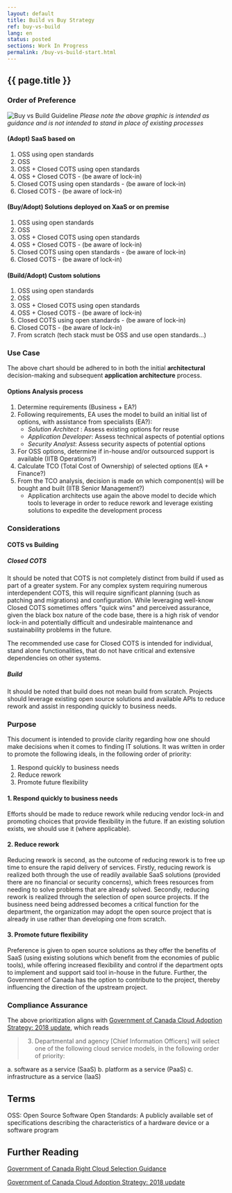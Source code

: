 ```yaml
---
layout: default
title: Build vs Buy Strategy
ref: buy-vs-build
lang: en
status: posted
sections: Work In Progress
permalink: /buy-vs-build-start.html
---
```


## {{ page.title }}

### Order of Preference

![Buy vs Build Guideline]({{site.baseurl}}/assets/images/Buy_vs_Build_Decision_Tree.png)
*Please note the above graphic is intended as guidance and is not intended to stand in place of existing processes*

#### (Adopt) SaaS based on

1. OSS using open standards
1. OSS
1. OSS + Closed COTS using open standards
1. OSS + Closed COTS - (be aware of lock-in)
1. Closed COTS using open standards - (be aware of lock-in)
1. Closed COTS - (be aware of lock-in)

#### (Buy/Adopt) Solutions deployed on XaaS or on premise

1. OSS using open standards
1. OSS
1. OSS + Closed COTS using open standards
1. OSS + Closed COTS - (be aware of lock-in)
1. Closed COTS using open standards - (be aware of lock-in)
1. Closed COTS - (be aware of lock-in)

#### (Build/Adopt) Custom solutions

1. OSS using open standards
1. OSS
1. OSS + Closed COTS using open standards
1. OSS + Closed COTS - (be aware of lock-in)
1. Closed COTS using open standards - (be aware of lock-in)
1. Closed COTS - (be aware of lock-in)
1. From scratch (tech stack must be OSS and use open standards...)

### Use Case

The above chart should be adhered to in both the initial **architectural** decision-making and subsequent **application architecture** process.

#### Options Analysis process

1. Determine requirements (Business + EA?)
1. Following requirements, EA uses the model to build an initial list of options, with assistance from specialists (EA?):
   - *Solution Architect* : Assess existing options for reuse
   - *Application Developer*: Assess technical aspects of potential options
   - *Security Analyst*: Assess security aspects of potential options
1. For OSS options, determine if in-house and/or outsourced support is available (IITB Operations?)
1. Calculate TCO (Total Cost of Ownership) of selected options (EA + Finance?)
1. From the TCO analysis, decision is made on which component(s) will be bought and built (IITB Senior Management?)
   - Application architects use again the above model to decide which tools to leverage in order to reduce rework and leverage existing solutions to expedite the development process

### Considerations

#### COTS vs Building

##### Closed COTS

It should be noted that COTS is not completely distinct from build if used as part of a greater system. For any complex system requiring numerous interdependent COTS, this will require significant planning (such as patching and migrations) and configuration.
While leveraging well-know Closed COTS sometimes offers "quick wins" and perceived assurance, given the black box nature of the code base, there is a high risk of vendor lock-in and potentially difficult and undesirable maintenance and sustainability problems in the future.

The recommended use case for Closed COTS is intended for individual, stand alone functionalities, that do not have critical and extensive dependencies on other systems.

##### Build

It should be noted that build does not mean build from scratch. Projects should leverage existing open source solutions and available APIs to reduce rework and assist in responding quickly to business needs.

### Purpose

This document is intended to provide clarity regarding how one should make decisions when it comes to finding IT solutions.
It was written in order to promote the following ideals, in the following order of priority:

1. Respond quickly to business needs
2. Reduce rework
3. Promote future flexibility

#### 1. Respond quickly to business needs

Efforts should be made to reduce rework while reducing vendor lock-in and promoting choices that provide flexibility in the future. If an existing solution exists, we should use it (where applicable).

#### 2. Reduce rework

Reducing rework is second, as the outcome of reducing rework is to free up time to ensure the rapid delivery of services.
Firstly, reducing rework is realized both through the use of readily available SaaS solutions (provided there are no financial or security concerns), which frees resources from needing to solve problems that are already solved.
Secondly, reducing rework is realized through the selection of open source projects. If the business need being addressed becomes a critical function for the department, the organization may adopt the open source project that is already in use rather than developing one from scratch.

#### 3. Promote future flexibility

Preference is given to open source solutions as they offer the benefits of SaaS (using existing solutions which benefit from the economies of public tools), while offering increased flexibility and control if the department opts to implement and support said tool in-house in the future. Further, the Government of Canada has the option to contribute to the project, thereby influencing the direction of the upstream project.

### Compliance Assurance

The above prioritization aligns with [Government of Canada Cloud Adoption Strategy: 2018 update](https://www.canada.ca/en/government/system/digital-government/modern-emerging-technologies/cloud-services/government-canada-cloud-adoption-strategy.html), which reads

<!--markdownlint-disable MD029-->
> 3. Departmental and agency [Chief Information Officers] will select one of the following cloud service models, in the following order of priority:

a. software as a service (SaaS)
b. platform as a service (PaaS)
c. infrastructure as a service (IaaS)
<!--markdownlint-enable MD029-->

## Terms

OSS: Open Source Software
Open Standards: A publicly available set of specifications describing the characteristics of a hardware device or a software program

## Further Reading

[Government of Canada Right Cloud Selection Guidance](https://www.canada.ca/en/government/system/digital-government/modern-emerging-technologies/cloud-services/government-canada-right-cloud-selection-guidance.html)

[Government of Canada Cloud Adoption Strategy: 2018 update](https://www.canada.ca/en/government/system/digital-government/modern-emerging-technologies/cloud-services/government-canada-cloud-adoption-strategy.html)
